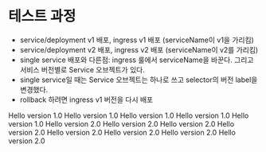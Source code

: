 # 테스트 과정
- service/deployment v1 배포, ingress v1 배포 (serviceName이 v1을 가리킴)
- service/deployment v2 배포, ingress v2 배포 (serviceName이 v2를 가리킴)
- single service 배포와 다른점: ingress 룰에서 serviceName을 바꾼다. 그리고 서비스 버전별로 Service 오브젝트가 있다. 
- single service일 때는 Service 오브젝트는 하나로 쓰고 selector의 버전 label을 변경했다.
- rollback 하려면 ingress v1 버전을 다시 배포 

Hello version 1.0
Hello version 1.0
Hello version 1.0
Hello version 1.0
Hello version 1.0
Hello version 2.0
Hello version 2.0
Hello version 2.0
Hello version 2.0
Hello version 2.0
Hello version 2.0
Hello version 2.0
Hello version 2.0